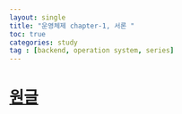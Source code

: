 ```yaml
---
layout: single
title: "운영체제 chapter-1, 서론 "
toc: true
categories: study
tag : [backend, operation system, series]
---
```

# [원글](https://gangfunction.github.io/study/nineth2/)